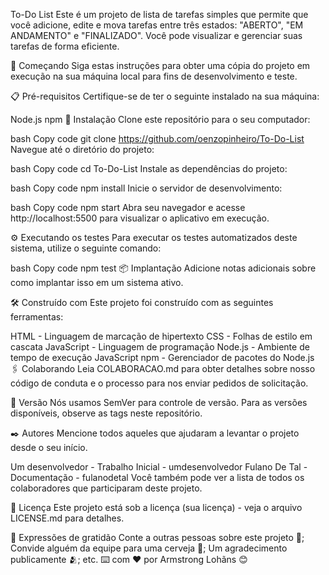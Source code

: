 To-Do List
Este é um projeto de lista de tarefas simples que permite que você adicione, edite e mova tarefas entre três estados: "ABERTO", "EM ANDAMENTO" e "FINALIZADO". Você pode visualizar e gerenciar suas tarefas de forma eficiente.

🚀 Começando
Siga estas instruções para obter uma cópia do projeto em execução na sua máquina local para fins de desenvolvimento e teste.

📋 Pré-requisitos
Certifique-se de ter o seguinte instalado na sua máquina:

Node.js
npm
🔧 Instalação
Clone este repositório para o seu computador:

bash
Copy code
git clone https://github.com/oenzopinheiro/To-Do-List
Navegue até o diretório do projeto:

bash
Copy code
cd To-Do-List
Instale as dependências do projeto:

bash
Copy code
npm install
Inicie o servidor de desenvolvimento:

bash
Copy code
npm start
Abra seu navegador e acesse http://localhost:5500 para visualizar o aplicativo em execução.

⚙️ Executando os testes
Para executar os testes automatizados deste sistema, utilize o seguinte comando:

bash
Copy code
npm test
📦 Implantação
Adicione notas adicionais sobre como implantar isso em um sistema ativo.

🛠️ Construído com
Este projeto foi construído com as seguintes ferramentas:

HTML - Linguagem de marcação de hipertexto
CSS - Folhas de estilo em cascata
JavaScript - Linguagem de programação
Node.js - Ambiente de tempo de execução JavaScript
npm - Gerenciador de pacotes do Node.js
🖇️ Colaborando
Leia COLABORACAO.md para obter detalhes sobre nosso código de conduta e o processo para nos enviar pedidos de solicitação.

📌 Versão
Nós usamos SemVer para controle de versão. Para as versões disponíveis, observe as tags neste repositório.

✒️ Autores
Mencione todos aqueles que ajudaram a levantar o projeto desde o seu início.

Um desenvolvedor - Trabalho Inicial - umdesenvolvedor
Fulano De Tal - Documentação - fulanodetal
Você também pode ver a lista de todos os colaboradores que participaram deste projeto.

📄 Licença
Este projeto está sob a licença (sua licença) - veja o arquivo LICENSE.md para detalhes.

🎁 Expressões de gratidão
Conte a outras pessoas sobre este projeto 📢;
Convide alguém da equipe para uma cerveja 🍺;
Um agradecimento publicamente 🫂;
etc.
⌨️ com ❤️ por Armstrong Lohãns 😊
